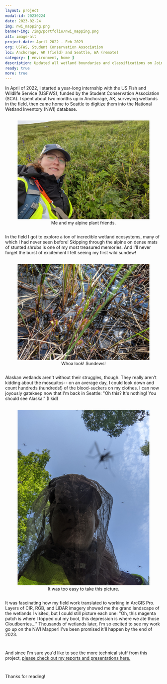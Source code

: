 ```yaml
---
layout: project
modal-id: 20230224
date: 2023-02-24
img: nwi_mapping.png
banner-img: /img/portfolio/nwi_mapping.png
alt: image-alt
project-date: April 2022 - Feb 2023
org: USFWS, Student Conservation Association
loc: Anchorage, AK (field) and Seattle, WA (remote)
category: [ environment, home ]
description: Updated all wetland boundaries and classifications on Joint Base Elmendorf-Richardson (JBER) for the National Wetlands Inventory (NWI) using ArcGIS Pro. Available on the <a href="https://fwsprimary.wim.usgs.gov/wetlands/apps/wetlands-mapper/">NWI Wetlands Mapper</a> by end of 2023.
ready: true
more: true
---
```


<p style="padding: 0 0em 1em 0em;">In April of 2022, I started a year-long internship with the US Fish and Wildlife Service (USFWS), funded by the Student Conservation Association (SCA). I spent about two months up in Anchorage, AK, surveying wetlands in the field, then came home to Seattle to digitize them into the National Wetland Inventory (NWI) database.</p>
<p></p>

<figure>
    <img class="responsive img-proj-centered" src="img/portfolio/nwi_wetlands_mapping/me-and-the-plants.jpg">
    <figcaption style="text-align:center">Me and my alpine plant friends.</figcaption>
</figure>

<p style="padding: 1em 0em 1em 0em;">In the field I got to explore a ton of incredible wetland ecosystems, many of which I had never seen before! Skipping through the alpine on dense mats of stunted shrubs is one of my most treasured memories. And I'll never forget the burst of excitement I felt seeing my first wild sundew!</p>

<figure>
    <img class="responsive img-proj-centered" src="img/portfolio/nwi_wetlands_mapping/sundews.jpg">
    <figcaption style="text-align:center">Whoa look! Sundews!</figcaption>
</figure>

<p style="padding: 1em 0em 1em 0em;">Alaskan wetlands aren't without their struggles, though. They really aren't kidding about the mosquitos-- on an average day, I could look down and count hundreds (hundreds!) of the blood-suckers on my clothes. I can now joyously gatekeep now that I'm back in Seattle: "Oh this? It's nothing! You should see Alaska." (I kid)</p>

<figure>
    <img class="responsive img-proj-centered" src="img/portfolio/nwi_wetlands_mapping/mosquitos.jpg">
    <figcaption style="text-align:center">It was too easy to take this picture.</figcaption>
</figure>

<p style="padding: 1em 0em 1em 0em;">It was fascinating how my field work translated to working in ArcGIS Pro. Layers of CIR, RGB, and LiDAR imagery showed me the grand landscape of the wetlands I visited, but I could still picture each one: "Oh, this magenta patch is where I topped out my boot, this depression is where we ate those Cloudberries..." Thousands of wetlands later, I'm so excited to see my work go up on the NWI Mapper! I've been promised it'll happen by the end of 2023.</p>

<p style="padding: 1em 0em 1em 0em;">
And since I'm sure you'd like to see the more technical stuff from this project, <a href="{{ site.url }}/writing-samples.html"> please check out my reports and presentations here.</a></p>

<p style="padding: 1em 0em 1em 0em;">
Thanks for reading!
</p>

